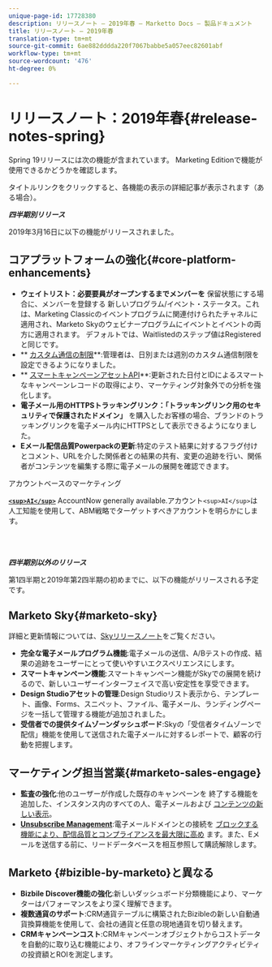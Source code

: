 ```yaml
---
unique-page-id: 17728380
description: リリースノート — 2019年春 — Marketto Docs — 製品ドキュメント
title: リリースノート — 2019年春
translation-type: tm+mt
source-git-commit: 6ae882dddda220f7067babbe5a057eec82601abf
workflow-type: tm+mt
source-wordcount: '476'
ht-degree: 0%

---
```



# リリースノート：2019年春{#release-notes-spring}

Spring 19リリースには次の機能が含まれています。 Marketing Editionで機能が使用できるかどうかを確認します。

タイトルリンクをクリックすると、各機能の表示の詳細記事が表示されます（ある場合）。

***四半期別リリース***

2019年3月16日に以下の機能がリリースされました。

## コアプラットフォームの強化{#core-platform-enhancements}

* **ウェイトリスト：必要要員がオープンするまでメンバーを** 保留状態にする場合に、メンバーを登録する [](../../product-docs/core-marketo-concepts/smart-campaigns/program-flow-actions/change-program-status.md) 新しいプログラム/イベント・ステータス。これは、Marketing Classicのイベントプログラムに関連付けられたチャネルに適用され、Marketo Skyのウェビナープログラムにイベントとイベントの両方に適用されます。 デフォルトでは、Waitlistedのステップ値はRegisteredと同じです。
* ** [カスタム通信の制限](../../product-docs/administration/email-setup/enable-communication-limits.md)**:管理者は、日別または週別のカスタム通信制限を設定できるようになりました。
* ** [スマートキャンペーンアセットAPI](https://developers.marketo.com/rest-api/assets/campaigns/)**:更新された日付とIDによるスマートなキャンペーンレコードの取得により、マーケティング対象外での分析を強化します。
* **電子メール用のHTTPSトラッキングリンク：「トラッキングリンク用のセキュリティで保護されたドメイン」** を購入したお客様の場合、ブランドのトラッキングリンクを電子メール内にHTTPSとして表示できるようになりました。
* **Eメール配信品質Powerpackの更新**:特定のテスト結果に対するフラグ付けとコメント、URLを介した関係者との結果の共有、変更の追跡を行い、関係者がコンテンツを編集する際に電子メールの展開を確認できます。

アカウントベースのマーケティング

**[`<sup>AI</sup>`](../../product-docs/account-based-marketing/account-profiling/account-profiling-ranking-and-tuning.md)** AccountNow generally available.アカウント`<sup>AI</sup>`は人工知能を使用して、ABM戦略でターゲットすべきアカウントを明らかにします。

<br> 

***四半期別以外のリリース***

第1四半期と2019年第2四半期の初めまでに、以下の機能がリリースされる予定です。

## Marketo Sky{#marketo-sky}

詳細と更新情報については、[Skyリリースノート](https://help.marketo.com/hc/en-us/articles/360015760534-Q1-Releases)をご覧ください。

* **完全な電子メールプログラム機能**:電子メールの送信、A/Bテストの作成、結果の追跡をユーザーにとって使いやすいエクスペリエンスにします。
* **スマートキャンペーン機能**:スマートキャンペーン機能がSkyでの展開を続けるので、新しいユーザーインターフェイスで高い安定性を享受できます。
* **Design Studioアセットの管理**:Design Studioリスト表示から、テンプレート、画像、Forms、スニペット、ファイル、電子メール、ランディングページを一括して管理する機能が追加されました。
* **受信者での提供タイムゾーンダッシュボード**:Skyの「受信者タイムゾーンで配信」機能を使用して送信された電子メールに対するレポートで、顧客の行動を把握します。

## マーケティング担当営業{#marketo-sales-engage}

* **監査の強化**:他のユーザーが作成した既存のキャンペーンを [](../../product-docs/marketo-sales-connect/templates/view-template-list-as-a-another-user.md) 終了する機能を追加した、インスタンス内のすべての人、電子メールおよび [コンテンツの新しい表示](../../product-docs/marketo-sales-connect/campaigns/view-campaigns-list-as-another-user.md)。
* **[Unsubscribe Management](../../product-docs/marketo-sales-connect/email/unsubscribes/marketo-unsubscribe-check.md)**:電子メールドメインとの接続を [ブロックする機能により、配信品質とコンプライアンスを最大限に高め](../../product-docs/marketo-sales-connect/admin/blocked-domains.md) ます。また、Eメールを送信する前に、リードデータベースを相互参照して購読解除します。

## Marketo {#bizible-by-marketo}と異なる

* **Bizbile Discover機能の強化**:新しいダッシュボード分類機能により、マーケターはパフォーマンスをより深く理解できます。
* **複数通貨のサポート**:CRM通貨テーブルに構築されたBizibleの新しい自動通貨換算機能を使用して、会社の通貨と任意の現地通貨を切り替えます。
* **CRMキャンペーンコスト**:CRMキャンペーンオブジェクトからコストデータを自動的に取り込む機能により、オフラインマーケティングアクティビティの投資額とROIを測定します。

